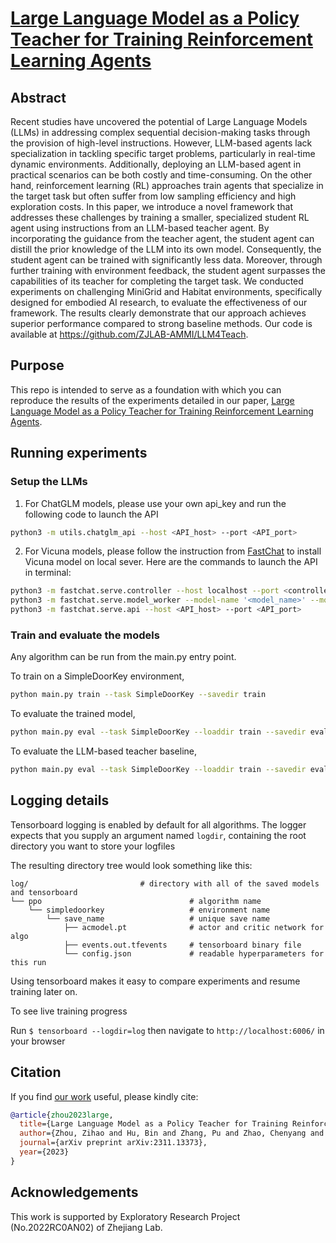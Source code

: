 # [Large Language Model as a Policy Teacher for Training Reinforcement Learning Agents](https://arxiv.org/abs/2311.13373)

## Abstract 
Recent studies have uncovered the potential of Large Language Models (LLMs) in addressing complex sequential decision-making tasks through the provision of high-level instructions. However, LLM-based agents lack specialization in tackling specific target problems, particularly in real-time dynamic environments. Additionally, deploying an LLM-based agent in practical scenarios can be both costly and time-consuming. On the other hand, reinforcement learning (RL) approaches train agents that specialize in the target task but often suffer from low sampling efficiency and high exploration costs. In this paper, we introduce a novel framework that addresses these challenges by training a smaller, specialized student RL agent using instructions from an LLM-based teacher agent. By incorporating the guidance from the teacher agent, the student agent can distill the prior knowledge of the LLM into its own model. Consequently, the student agent can be trained with significantly less data. Moreover, through further training with environment feedback, the student agent surpasses the capabilities of its teacher for completing the target task. We conducted experiments on challenging MiniGrid and Habitat environments, specifically designed for embodied AI research, to evaluate the effectiveness of our framework. The results clearly demonstrate that our approach achieves superior performance compared to strong baseline methods. Our code is available at https://github.com/ZJLAB-AMMI/LLM4Teach.

## Purpose
This repo is intended to serve as a foundation with which you can reproduce the results of the experiments detailed in our paper, [Large Language Model as a Policy Teacher for Training Reinforcement Learning Agents](https://arxiv.org/abs/2311.13373).


## Running experiments
### Setup the LLMs

1. For ChatGLM models, please use your own api_key and run the following code to launch the API
```bash
python3 -m utils.chatglm_api --host <API_host> --port <API_port>
```

2. For Vicuna models, please follow the instruction from [FastChat](https://github.com/lm-sys/FastChat) to install Vicuna model on local sever. Here are the commands to launch the API in terminal: 

```bash
python3 -m fastchat.serve.controller --host localhost --port <controller_port>        ### Launch the controller
python3 -m fastchat.serve.model_worker --model-name '<model_name>' --model-path <Vicuna_path> --controller http://localhost:<controller_port> --port <model_port> --worker_address http://localhost:<model_port>        ### Launch the model worker
python3 -m fastchat.serve.api --host <API_host> --port <API_port>        ### Launch the API
```


### Train and evaluate the models
Any algorithm can be run from the main.py entry point.

To train on a SimpleDoorKey environment,

```bash
python main.py train --task SimpleDoorKey --savedir train
```

<!--to train with given query result from LLM as teacher,

```bash
python main.py train --task SimpleDoorKey --savedir train --offline_planner
```-->

To evaluate the trained model,

```bash
python main.py eval --task SimpleDoorKey --loaddir train --savedir eval
```

To evaluate the LLM-based teacher baseline,
```bash
python main.py eval --task SimpleDoorKey --loaddir train --savedir eval --eval_teacher
```

## Logging details 
Tensorboard logging is enabled by default for all algorithms. The logger expects that you supply an argument named ```logdir```, containing the root directory you want to store your logfiles

The resulting directory tree would look something like this:
```
log/                         # directory with all of the saved models and tensorboard 
└── ppo                                 # algorithm name
    └── simpledoorkey                   # environment name
        └── save_name                   # unique save name 
            ├── acmodel.pt              # actor and critic network for algo
            ├── events.out.tfevents     # tensorboard binary file
            └── config.json             # readable hyperparameters for this run
```

Using tensorboard makes it easy to compare experiments and resume training later on.

To see live training progress

Run ```$ tensorboard --logdir=log``` then navigate to ```http://localhost:6006/``` in your browser

## Citation
If you find [our work](https://arxiv.org/abs/2311.13373) useful, please kindly cite: 
```bibtex
@article{zhou2023large,
  title={Large Language Model as a Policy Teacher for Training Reinforcement Learning Agents},
  author={Zhou, Zihao and Hu, Bin and Zhang, Pu and Zhao, Chenyang and Liu, Bin},
  journal={arXiv preprint arXiv:2311.13373},
  year={2023}
}
```

## Acknowledgements
This work is supported by Exploratory Research Project (No.2022RC0AN02) of Zhejiang Lab.
